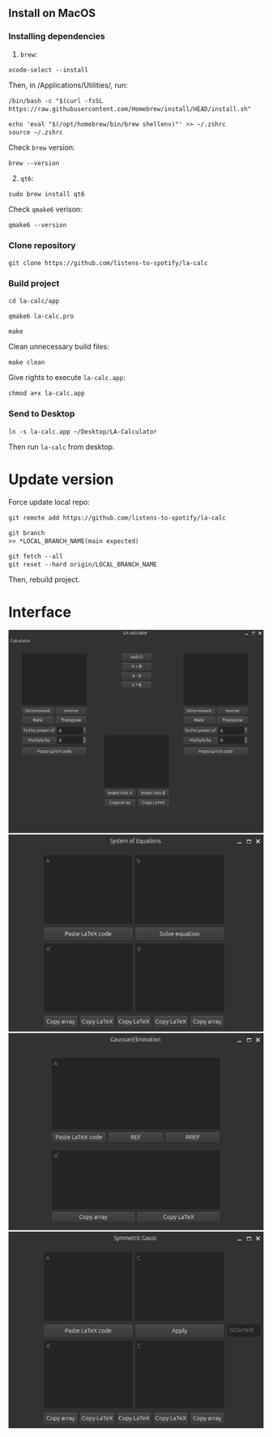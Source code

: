 ## Install on MacOS

### Installing dependencies

1. `brew`:
```
xcode-select --install
```
Then, in /Applications/Utilities/, run:
```
/bin/bash -c "$(curl -fsSL https://raw.githubusercontent.com/Homebrew/install/HEAD/install.sh"
```
```
echo 'eval "$(/opt/homebrew/bin/brew shellenv)"' >> ~/.zshrc
source ~/.zshrc
```
Check `brew` version:
```
brew --version
```

2. `qt6`:
```
sudo brew install qt6
```
Check `qmake6` verison:
```
qmake6 --version
```

### Clone repository

```
git clone https://github.com/listens-to-spotify/la-calc
```

### Build project

```
cd la-calc/app
```
```
qmake6 la-calc.pro
```
```
make
```

Clean unnecessary build files:

```
make clean
```

Give rights to execute `la-calc.app`:

```
chmod a+x la-calc.app
```

### Send to Desktop

```
ln -s la-calc.app ~/Desktop/LA-Calculator
```

Then run `la-calc` from desktop.

# Update version

Force update local repo:

```
git remote add https://github.com/listens-to-spotify/la-calc
```

```
git branch
>> *LOCAL_BRANCH_NAME(main expected)
```

```
git fetch --all
git reset --hard origin/LOCAL_BRANCH_NAME
```

Then, rebuild project.

# Interface

![Main Window](pics/mainwindow.png)
![SLE Window](pics/slewindow.png)
![Gauss Window](pics/gausswindow.png)
![Sym Gauss Window](pics/symgausswindow.png)

